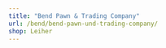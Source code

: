 ```yaml
---
title: "Bend Pawn & Trading Company"
url: /bend/bend-pawn-und-trading-company/
shop: Leiher
---
```

